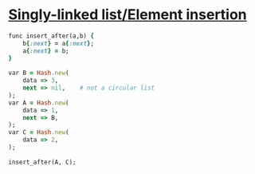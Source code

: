 [1]: http://rosettacode.org/wiki/Singly-linked_list/Element_insertion

# [Singly-linked list/Element insertion][1]

```ruby
func insert_after(a,b) {
    b{:next} = a{:next};
    a{:next} = b;
}
 
var B = Hash.new(
    data => 3,
    next => nil,    # not a circular list
);
var A = Hash.new(
    data => 1,
    next => B,
);
var C = Hash.new(
    data => 2,
);
 
insert_after(A, C);
```